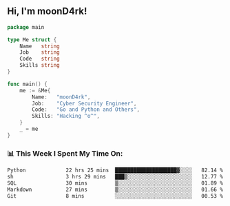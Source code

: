 <h2> Hi, I'm moonD4rk!</h2>

```go
package main

type Me struct {
	Name   string
	Job    string
	Code   string
	Skills string
}

func main() {
	me := &Me{
		Name:   "moonD4rk",
		Job:    "Cyber Security Engineer",
		Code:   "Go and Python and Others",
		Skills: "Hacking ^o^",
	}
	_ = me
}
```

<h3>📊 This Week I Spent My Time On:</h3>
<!-- <img align='right' src="https://github-readme-stats.vercel.app/api?username=moond4rk&show_icons=true&theme=radical", width="300" height="150"> -->

<!--START_SECTION:waka-->

```txt
Python             22 hrs 25 mins  ████████████████████▓░░░░   82.14 %
sh                 3 hrs 29 mins   ███▒░░░░░░░░░░░░░░░░░░░░░   12.77 %
SQL                30 mins         ▒░░░░░░░░░░░░░░░░░░░░░░░░   01.89 %
Markdown           27 mins         ▒░░░░░░░░░░░░░░░░░░░░░░░░   01.66 %
Git                8 mins          ░░░░░░░░░░░░░░░░░░░░░░░░░   00.53 %
```

<!--END_SECTION:waka-->

